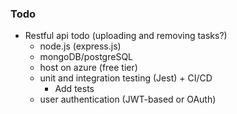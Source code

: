 ### Todo

- Restful api todo (uploading and removing tasks?)
	- node.js (express.js)
	- mongoDB/postgreSQL
	- host on azure (free tier)
	- unit and integration testing (Jest) + CI/CD
        - Add tests
	- user authentication (JWT-based or OAuth)

